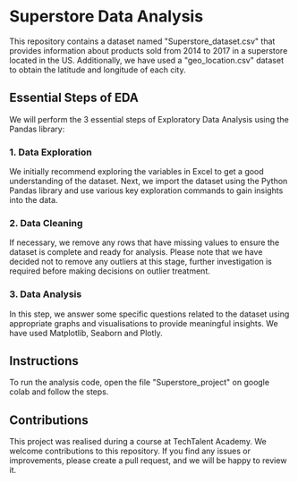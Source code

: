 # Superstore Data Analysis

This repository contains a dataset named "Superstore_dataset.csv" that provides information about products sold from 2014 to 2017 in a superstore located in the US. 
Additionally, we have used a "geo_location.csv" dataset to obtain the latitude and longitude of each city.

## Essential Steps of EDA
We will perform the 3 essential steps of Exploratory Data Analysis using the Pandas library:

### 1. Data Exploration
We initially recommend exploring the variables in Excel to get a good understanding of the dataset.
Next, we import the dataset using the Python Pandas library and use various key exploration commands to gain insights into the data.

### 2. Data Cleaning
If necessary, we remove any rows that have missing values to ensure the dataset is complete and ready for analysis.
Please note that we have decided not to remove any outliers at this stage, further investigation is required before making decisions on outlier treatment.

### 3. Data Analysis
In this step, we answer some specific questions related to the dataset using appropriate graphs and visualisations to provide meaningful insights.
We have used Matplotlib, Seaborn and Plotly.

## Instructions
To run the analysis code, open the file "Superstore_project" on google colab and follow the steps.

## Contributions
This project was realised during a course at TechTalent Academy.
We welcome contributions to this repository. If you find any issues or improvements, please create a pull request, and we will be happy to review it.
